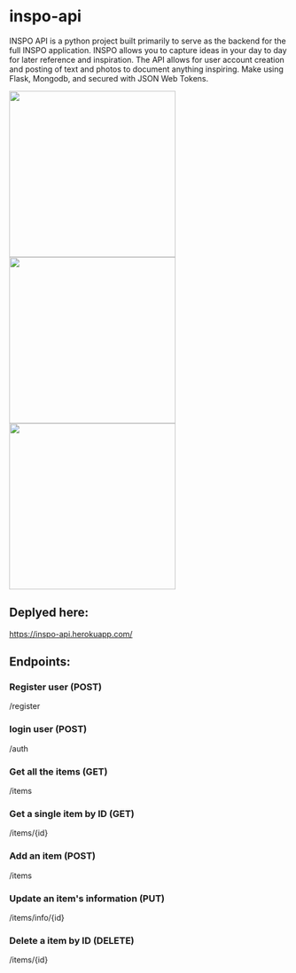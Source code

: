 # inspo-api

INSPO API is a python project built primarily to serve as the backend for the full INSPO application. INSPO allows you to capture ideas in your day to day for later reference and inspiration. The API allows for user account creation and posting of text and photos to document anything inspiring. Make using Flask, Mongodb, and secured with JSON Web Tokens. 

<img src="https://upload.wikimedia.org/wikipedia/commons/4/4a/Python3-powered_hello-world.svg" width="300">
<img src="https://upload.wikimedia.org/wikipedia/commons/3/3c/Flask_logo.svg" width="300">
<img src="https://upload.wikimedia.org/wikipedia/en/4/45/MongoDB-Logo.svg" width="300">




## Deplyed here:

https://inspo-api.herokuapp.com/

## Endpoints: 

### Register user (POST)
/register

### login user (POST)
/auth

### Get all the items (GET)
/items

### Get a single item by ID (GET)
/items/{id}

### Add an item (POST)
/items

### Update an item's information (PUT)
/items/info/{id}

### Delete a item by ID (DELETE)
/items/{id}

